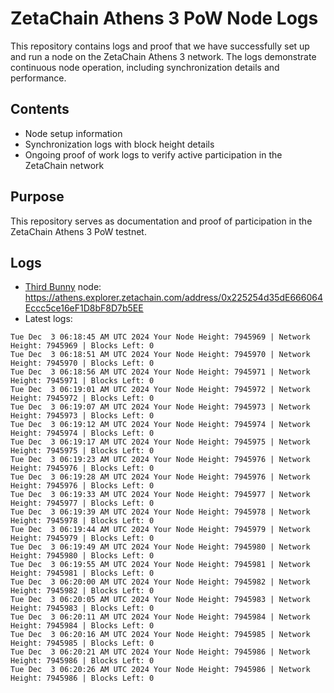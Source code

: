 # ZetaChain Athens 3 PoW Node Logs
This repository contains logs and proof that we have successfully set up and run a node on the ZetaChain Athens 3 network. The logs demonstrate continuous node operation, including synchronization details and performance.

## Contents
- Node setup information
- Synchronization logs with block height details
- Ongoing proof of work logs to verify active participation in the ZetaChain network

## Purpose
This repository serves as documentation and proof of participation in the ZetaChain Athens 3 PoW testnet.

## Logs

- [Third Bunny](https://thirdbunny.xyz/) node: https://athens.explorer.zetachain.com/address/0x225254d35dE666064Eccc5ce16eF1D8bF8D7b5EE
- Latest logs:
```
Tue Dec  3 06:18:45 AM UTC 2024 Your Node Height: 7945969 | Network Height: 7945969 | Blocks Left: 0
Tue Dec  3 06:18:51 AM UTC 2024 Your Node Height: 7945970 | Network Height: 7945970 | Blocks Left: 0
Tue Dec  3 06:18:56 AM UTC 2024 Your Node Height: 7945971 | Network Height: 7945971 | Blocks Left: 0
Tue Dec  3 06:19:01 AM UTC 2024 Your Node Height: 7945972 | Network Height: 7945972 | Blocks Left: 0
Tue Dec  3 06:19:07 AM UTC 2024 Your Node Height: 7945973 | Network Height: 7945973 | Blocks Left: 0
Tue Dec  3 06:19:12 AM UTC 2024 Your Node Height: 7945974 | Network Height: 7945974 | Blocks Left: 0
Tue Dec  3 06:19:17 AM UTC 2024 Your Node Height: 7945975 | Network Height: 7945975 | Blocks Left: 0
Tue Dec  3 06:19:23 AM UTC 2024 Your Node Height: 7945976 | Network Height: 7945976 | Blocks Left: 0
Tue Dec  3 06:19:28 AM UTC 2024 Your Node Height: 7945976 | Network Height: 7945976 | Blocks Left: 0
Tue Dec  3 06:19:33 AM UTC 2024 Your Node Height: 7945977 | Network Height: 7945977 | Blocks Left: 0
Tue Dec  3 06:19:39 AM UTC 2024 Your Node Height: 7945978 | Network Height: 7945978 | Blocks Left: 0
Tue Dec  3 06:19:44 AM UTC 2024 Your Node Height: 7945979 | Network Height: 7945979 | Blocks Left: 0
Tue Dec  3 06:19:49 AM UTC 2024 Your Node Height: 7945980 | Network Height: 7945980 | Blocks Left: 0
Tue Dec  3 06:19:55 AM UTC 2024 Your Node Height: 7945981 | Network Height: 7945981 | Blocks Left: 0
Tue Dec  3 06:20:00 AM UTC 2024 Your Node Height: 7945982 | Network Height: 7945982 | Blocks Left: 0
Tue Dec  3 06:20:05 AM UTC 2024 Your Node Height: 7945983 | Network Height: 7945983 | Blocks Left: 0
Tue Dec  3 06:20:11 AM UTC 2024 Your Node Height: 7945984 | Network Height: 7945984 | Blocks Left: 0
Tue Dec  3 06:20:16 AM UTC 2024 Your Node Height: 7945985 | Network Height: 7945985 | Blocks Left: 0
Tue Dec  3 06:20:21 AM UTC 2024 Your Node Height: 7945986 | Network Height: 7945986 | Blocks Left: 0
Tue Dec  3 06:20:26 AM UTC 2024 Your Node Height: 7945986 | Network Height: 7945986 | Blocks Left: 0
```

